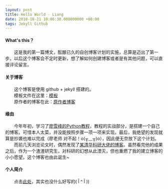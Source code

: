 ```yaml
---
layout: post
title: Hello World - Liang
date: 2018-10-21 10:06:30.000000000 +08:00
tags: Jekyll Github
---
```


#### What's this？

&emsp;&emsp;这是我的第一篇博文，酝酿已久的自创博客计划的实施，总算是迈出了第一步。以后这个博客会不定时更新，想了解如何创建博客或者是有其他问题，可以直接评论留言。

#### 关于博客

&emsp;&emsp;这个博客是使用 github + jekyll 搭建的。  
&emsp;&emsp;模板文件在这里：[模板](https://github.com/onevcat/vno-jekyll)   
&emsp;&emsp;原作者的博客在此：[原作者博客](http://onevcat.com)

#### 缘由

&emsp;&emsp;今年年初，学习了[廖雪峰的Python教程](https://www.liaoxuefeng.com/wiki/0014316089557264a6b348958f449949df42a6d3a2e542c000)，教程的实战部分，是搭建一个自己的博客。可惜本人太菜，并没能按照步骤一项一项来实现。最后，我绝望的发现就算是抄袭也难以完成（廖老师 对不起！o(╥﹏╥)o），因此便无奈放下这个计划。  
  &emsp;&emsp;而前几天浏览论文时，偶然发现了[某清华科研大佬的博客](http://www.luxinzheng.net/gbindex.htm)。虽然看完他的成果之后，作为一个渣渣研究生，对科研的幻想从此湮灭，但也重燃了我的建立博客的小小愿望。这个博客也由此诞生~

#### 个人简介

&emsp;&emsp;点击[此处](https://garyliang07.github.io/about/)，其实也没什么好写的( Ĭ ^ Ĭ ))